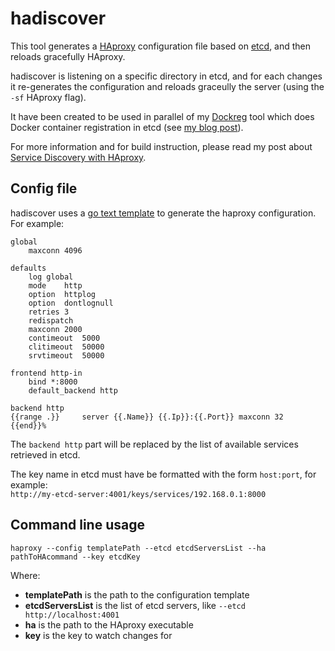 # hadiscover

This tool generates a [HAproxy](www.haproxy.org) configuration file based on [etcd](https://coreos.com/using-coreos/etcd/), and then reloads gracefully HAproxy. 

hadiscover is listening on a specific directory in etcd, and for each changes it  re-generates the configuration and reloads graceully the server (using the `-sf` HAproxy flag).

It have been created to be used in parallel of my [Dockreg](https://github.com/adetante/dockreg) tool which does Docker container registration in etcd (see [my blog post](adetante.github.io/articles/service-discovery-with-docker-2)).

For more information and for build instruction, please read my post about [Service Discovery with HAproxy](http://adetante.github.io/articles/service-discovery-haproxy).

## Config file

hadiscover uses a [go text template](http://golang.org/pkg/text/template) to generate the haproxy configuration. For example:

```
global
    maxconn 4096

defaults
    log global
    mode    http
    option  httplog
    option  dontlognull
    retries 3
    redispatch
    maxconn 2000
    contimeout  5000
    clitimeout  50000
    srvtimeout  50000

frontend http-in
    bind *:8000
    default_backend http

backend http
{{range .}}     server {{.Name}} {{.Ip}}:{{.Port}} maxconn 32
{{end}}%
```

The `backend http` part will be replaced by the list of available services retrieved in etcd.

The key name in etcd must have be formatted with the form `host:port`, for example:  
`http://my-etcd-server:4001/keys/services/192.168.0.1:8000`


## Command line usage

```
haproxy --config templatePath --etcd etcdServersList --ha pathToHAcommand --key etcdKey
```

Where:

* **templatePath** is the path to the configuration template
* **etcdServersList** is the list of etcd servers, like `--etcd http://localhost:4001`
* **ha** is the path to the HAproxy executable
* **key** is the key to watch changes for
